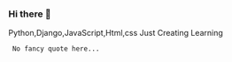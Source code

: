 ### Hi there 👋


Python,Django,JavaScript,Html,css
Just Creating
   Learning
   
     No fancy quote here...
